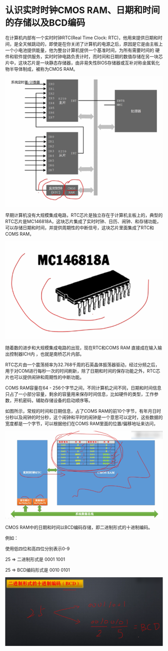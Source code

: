 # 认识实时时钟CMOS RAM、日期和时间的存储以及BCD编码

在计算机内部有一个实时时钟RTC(Real Time Clock: RTC)，他用来提供日期和时间，是全天候跳动的，即使是在你关闭了计算机的电源之后，原因是它是由主板上一个小电池提供能量，他为整台计算机提供一个基准时间，为所有需要时间的 硬件和软件提供服务，实时时钟电路负责计时，而时间和日期的数值存储在另一块芯片中，这块芯片是一块静态存储器，由非易失性BIOS存储器或互补对称金属氧化物半导体制成，被称为CMOS RAM。

![image-20210511172625165](./images/image-20210511172625165.png)

早期计算机没有大规模集成电路，RTC芯片是独立存在于计算机主板上的，典型的RTC芯片是MC146818A，这块芯片集成了实时时钟、日历、闹钟、和存储功能，可以存储日期和时间，并提供周期性的中断信号，这块芯片里面集成了RTC和COMS RAM，

![image-20210511172639194](./images/image-20210511172639194.png)

随着数的进步和大规模集成电路的出现，现在RTC和COMS RAM 直接成在输入输出控制器ICH内 ，也就是南桥芯片内部。

RTC芯片由一个震荡频率为32.768千周的石英晶体振荡器驱动，经过分频之后，用于对COM进行每秒一次的时间刷新，除了日期和时间的保存功能之外，RTC芯片也可以提供闹钟和周期性的中断功能。

COMS RAM容量在64 - 256个字节之间，不同计算机之间不同，日期和时间信息只占了一小部分容量，剩余的容量用来保存时间信息，比如硬件的类型，工作参数，开机密码，辅助存储设备的启动顺序等。

如图所示，常规的时间和日期信息，占了COMS RAM的前10个字节，有年月日时分秒以及闹钟的时分秒，这个闹钟和平时的闹钟是一个意思可以定时，这些数据的宽度都是一个字节，可以根据他们在COMS RAM里面的位置/偏移地址来访问，

![image-20210511174021958](./images/image-20210511174021958.png)

CMOS RAM中的日期和时间以BCD编码存储，即二进制形式的十进制编码。

例如：

使用低四位和高四位分别表示0-9

25 => 二进制形式是 0001 1001

25 => BCD编码形式是 0010 0101

![image-20210511174640352](./images/image-20210511174640352.png)

